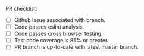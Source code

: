 PR checklist:

- [ ] Github Issue associated with branch.
- [ ] Code passes eslint analysis.
- [ ] Code passes cross browser testing.
- [ ] Test code coverage is 85% or greater.
- [ ] PR branch is up-to-date with latest master branch.
